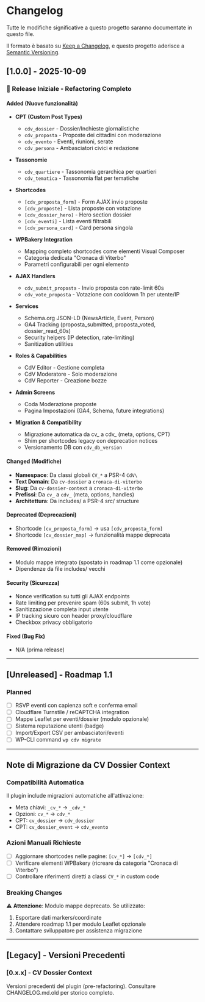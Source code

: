 # Changelog

Tutte le modifiche significative a questo progetto saranno documentate in questo file.

Il formato è basato su [Keep a Changelog](https://keepachangelog.com/it/1.0.0/),
e questo progetto aderisce a [Semantic Versioning](https://semver.org/lang/it/).

## [1.0.0] - 2025-10-09

### 🎉 Release Iniziale - Refactoring Completo

#### Added (Nuove funzionalità)
- **CPT (Custom Post Types)**
  - `cdv_dossier` - Dossier/Inchieste giornalistiche
  - `cdv_proposta` - Proposte dei cittadini con moderazione
  - `cdv_evento` - Eventi, riunioni, serate
  - `cdv_persona` - Ambasciatori civici e redazione

- **Tassonomie**
  - `cdv_quartiere` - Tassonomia gerarchica per quartieri
  - `cdv_tematica` - Tassonomia flat per tematiche

- **Shortcodes**
  - `[cdv_proposta_form]` - Form AJAX invio proposte
  - `[cdv_proposte]` - Lista proposte con votazione
  - `[cdv_dossier_hero]` - Hero section dossier
  - `[cdv_eventi]` - Lista eventi filtrabili
  - `[cdv_persona_card]` - Card persona singola

- **WPBakery Integration**
  - Mapping completo shortcodes come elementi Visual Composer
  - Categoria dedicata "Cronaca di Viterbo"
  - Parametri configurabili per ogni elemento

- **AJAX Handlers**
  - `cdv_submit_proposta` - Invio proposta con rate-limit 60s
  - `cdv_vote_proposta` - Votazione con cooldown 1h per utente/IP

- **Services**
  - Schema.org JSON-LD (NewsArticle, Event, Person)
  - GA4 Tracking (proposta_submitted, proposta_voted, dossier_read_60s)
  - Security helpers (IP detection, rate-limiting)
  - Sanitization utilities

- **Roles & Capabilities**
  - CdV Editor - Gestione completa
  - CdV Moderatore - Solo moderazione
  - CdV Reporter - Creazione bozze

- **Admin Screens**
  - Coda Moderazione proposte
  - Pagina Impostazioni (GA4, Schema, future integrations)

- **Migration & Compatibility**
  - Migrazione automatica da cv_ a cdv_ (meta, options, CPT)
  - Shim per shortcodes legacy con deprecation notices
  - Versionamento DB con `cdv_db_version`

#### Changed (Modifiche)
- **Namespace**: Da classi globali `CV_*` a PSR-4 `CdV\`
- **Text Domain**: Da `cv-dossier` a `cronaca-di-viterbo`
- **Slug**: Da `cv-dossier-context` a `cronaca-di-viterbo`
- **Prefissi**: Da `cv_` a `cdv_` (meta, options, handles)
- **Architettura**: Da includes/ a PSR-4 src/ structure

#### Deprecated (Deprecazioni)
- Shortcode `[cv_proposta_form]` → usa `[cdv_proposta_form]`
- Shortcode `[cv_dossier_map]` → funzionalità mappe deprecata

#### Removed (Rimozioni)
- Modulo mappe integrato (spostato in roadmap 1.1 come opzionale)
- Dipendenze da file includes/ vecchi

#### Security (Sicurezza)
- Nonce verification su tutti gli AJAX endpoints
- Rate limiting per prevenire spam (60s submit, 1h vote)
- Sanitizzazione completa input utente
- IP tracking sicuro con header proxy/cloudflare
- Checkbox privacy obbligatorio

#### Fixed (Bug Fix)
- N/A (prima release)

---

## [Unreleased] - Roadmap 1.1

### Planned
- [ ] RSVP eventi con capienza soft e conferma email
- [ ] Cloudflare Turnstile / reCAPTCHA integration
- [ ] Mappe Leaflet per eventi/dossier (modulo opzionale)
- [ ] Sistema reputazione utenti (badge)
- [ ] Import/Export CSV per ambasciatori/eventi
- [ ] WP-CLI command `wp cdv migrate`

---

## Note di Migrazione da CV Dossier Context

### Compatibilità Automatica
Il plugin include migrazioni automatiche all'attivazione:
- Meta chiavi: `_cv_*` → `_cdv_*`
- Opzioni: `cv_*` → `cdv_*`
- CPT: `cv_dossier` → `cdv_dossier`
- CPT: `cv_dossier_event` → `cdv_evento`

### Azioni Manuali Richieste
- [ ] Aggiornare shortcodes nelle pagine: `[cv_*]` → `[cdv_*]`
- [ ] Verificare elementi WPBakery (ricreare da categoria "Cronaca di Viterbo")
- [ ] Controllare riferimenti diretti a classi `CV_*` in custom code

### Breaking Changes
⚠️ **Attenzione**: Modulo mappe deprecato. Se utilizzato:
1. Esportare dati markers/coordinate
2. Attendere roadmap 1.1 per modulo Leaflet opzionale
3. Contattare sviluppatore per assistenza migrazione

---

## [Legacy] - Versioni Precedenti

### [0.x.x] - CV Dossier Context
Versioni precedenti del plugin (pre-refactoring).
Consultare CHANGELOG.md.old per storico completo.
